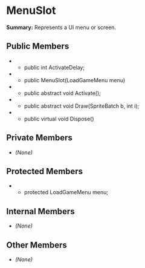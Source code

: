 # MenuSlot

**Summary:** Represents a UI menu or screen.

## Public Members
- - public int ActivateDelay;
- - public MenuSlot(LoadGameMenu menu)
- - public abstract void Activate();
- - public abstract void Draw(SpriteBatch b, int i);
- - public virtual void Dispose()

## Private Members
- *(None)*

## Protected Members
- - protected LoadGameMenu menu;

## Internal Members
- *(None)*

## Other Members
- *(None)*
